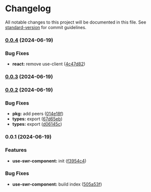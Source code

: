 # Changelog

All notable changes to this project will be documented in this file. See [standard-version](https://github.com/conventional-changelog/standard-version) for commit guidelines.

### [0.0.4](https://github.com/snomiao/use-swr-component/compare/v0.0.3...v0.0.4) (2024-06-19)


### Bug Fixes

* **react:** remove use-client ([4c47d82](https://github.com/snomiao/use-swr-component/commit/4c47d82353061798884d4026d7426bcbbcd768ff))

### [0.0.3](https://github.com/snomiao/use-swr-component/compare/v0.0.2...v0.0.3) (2024-06-19)

### [0.0.2](https://github.com/snomiao/use-swr-component/compare/v0.0.1...v0.0.2) (2024-06-19)


### Bug Fixes

* **pkg:** add peers ([014e18f](https://github.com/snomiao/use-swr-component/commit/014e18f523b87a44f66d3d4d692255236df459c0))
* **types:** export ([67d65eb](https://github.com/snomiao/use-swr-component/commit/67d65eb82d179d95e3b804b921db18e21a064b4b))
* **types:** export ([d06145c](https://github.com/snomiao/use-swr-component/commit/d06145c57d897834cfc59e347fe121fcc13ca23f))

### 0.0.1 (2024-06-19)


### Features

* **use-swr-component:** init ([f3954c4](https://github.com/snomiao/use-swr-component/commit/f3954c408ebd6190a21345873d25106f2fc057b6))


### Bug Fixes

* **use-swr-component:** build index ([505a53f](https://github.com/snomiao/use-swr-component/commit/505a53f33972d7b26f60bdf5cde2445be6c90ffe))
